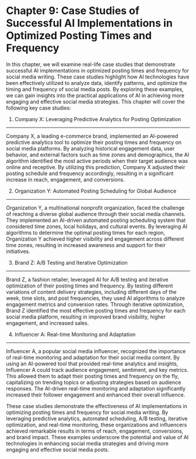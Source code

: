 Chapter 9: Case Studies of Successful AI Implementations in Optimized Posting Times and Frequency
=================================================================================================

In this chapter, we will examine real-life case studies that demonstrate successful AI implementations in optimized posting times and frequency for social media writing. These case studies highlight how AI technologies have been effectively utilized to analyze data, identify patterns, and optimize the timing and frequency of social media posts. By exploring these examples, we can gain insights into the practical applications of AI in achieving more engaging and effective social media strategies. This chapter will cover the following key case studies:

1. Company X: Leveraging Predictive Analytics for Posting Optimization
----------------------------------------------------------------------

Company X, a leading e-commerce brand, implemented an AI-powered predictive analytics tool to optimize their posting times and frequency on social media platforms. By analyzing historical engagement data, user behavior, and external factors such as time zones and demographics, the AI algorithm identified the most active periods when their target audience was online and receptive. By utilizing this prediction, Company X adjusted their posting schedule and frequency accordingly, resulting in a significant increase in reach, engagement, and conversions.

2. Organization Y: Automated Posting Scheduling for Global Audience
-------------------------------------------------------------------

Organization Y, a multinational nonprofit organization, faced the challenge of reaching a diverse global audience through their social media channels. They implemented an AI-driven automated posting scheduling system that considered time zones, local holidays, and cultural events. By leveraging AI algorithms to determine the optimal posting times for each region, Organization Y achieved higher visibility and engagement across different time zones, resulting in increased awareness and support for their initiatives.

3. Brand Z: A/B Testing and Iterative Optimization
--------------------------------------------------

Brand Z, a fashion retailer, leveraged AI for A/B testing and iterative optimization of their posting times and frequency. By testing different variations of content delivery strategies, including different days of the week, time slots, and post frequencies, they used AI algorithms to analyze engagement metrics and conversion rates. Through iterative optimization, Brand Z identified the most effective posting times and frequency for each social media platform, resulting in improved brand visibility, higher engagement, and increased sales.

4. Influencer A: Real-time Monitoring and Adaptation
----------------------------------------------------

Influencer A, a popular social media influencer, recognized the importance of real-time monitoring and adaptation for their social media content. By using an AI-powered tool that provided real-time analytics and insights, Influencer A could track audience engagement, sentiment, and key metrics. This allowed them to adapt their posting times and frequency on the fly, capitalizing on trending topics or adjusting strategies based on audience responses. The AI-driven real-time monitoring and adaptation significantly increased their follower engagement and enhanced their overall influence.

These case studies demonstrate the effectiveness of AI implementations in optimizing posting times and frequency for social media writing. By leveraging predictive analytics, automated scheduling, A/B testing, iterative optimization, and real-time monitoring, these organizations and influencers achieved remarkable results in terms of reach, engagement, conversions, and brand impact. These examples underscore the potential and value of AI technologies in enhancing social media strategies and driving more engaging and effective social media posts.
